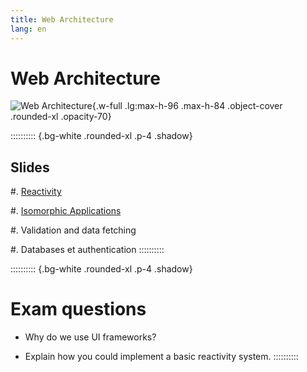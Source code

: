 ```yaml
---
title: Web Architecture
lang: en
---
```


# Web Architecture

![Web Architecture](/images/AW4L.webp){.w-full .lg:max-h-96 .max-h-84 .object-cover .rounded-xl .opacity-70}

:::::::::: {.bg-white .rounded-xl .p-4 .shadow}
## Slides

#. [Reactivity](/AW4L/slides/01-reactivity)

#. [Isomorphic Applications](/AW4L/slides/02-isomorphic-apps)

#. Validation and data fetching

#. Databases et authentication
::::::::::

:::::::::: {.bg-white .rounded-xl .p-4 .shadow}
# Exam questions

- Why do we use UI frameworks?

- Explain how you could implement a basic reactivity system.
::::::::::